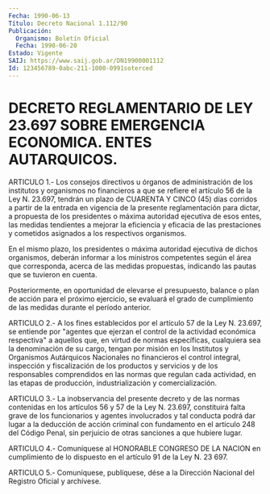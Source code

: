 ```yaml
---
Fecha: 1990-06-13
Título: Decreto Nacional 1.112/90
Publicación:
  Organismo: Boletín Oficial
  Fecha: 1990-06-20
Estado: Vigente
SAIJ: https://www.saij.gob.ar/DN19900001112
Id: 123456789-0abc-211-1000-0991soterced
---
```

# DECRETO REGLAMENTARIO DE LEY 23.697 SOBRE EMERGENCIA ECONOMICA. ENTES AUTARQUICOS.

<a id="1"></a>
ARTICULO 1.- Los consejos directivos u órganos de administración  de los institutos y organismos no financieros a que se refiere el artículo  56 de la Ley N. 23.697, tendrán un plazo de CUARENTA Y CINCO (45) días  corridos  a  partir  de  la  entrada en vigencia de la presente reglamentación para dictar, a propuesta  de los  presidentes  o  máxima  autoridad ejecutiva de esos entes, las medidas  tendientes  a mejorar la  eficiencia  y  eficacia  de  las prestaciones y cometidos  asignados  a  los respectivos organismos.

En el mismo plazo, los presidentes o máxima  autoridad ejecutiva de dichos  organismos,  deberán  informar a los ministros  competentes según el área que corresponda,  acerca  de  las medidas propuestas, indicando las pautas que se tuvieron en cuenta.

Posteriormente, en oportunidad de elevarse el  presupuesto, balance o  plan de acción para el próximo ejercicio, se evaluará  el  grado de  cumplimiento  de  las  medidas  durante  el  período  anterior.

<a id="2"></a>
ARTICULO 2.- A los fines establecidos por el artículo 57 de la Ley N.  23.697,  se entiende por "agentes que ejerzan el control de la actividad económica  respectiva"  a  aquellos  que, en virtud de normas  específicas, cualquiera sea la denominación  de  su  cargo, tengan por  misión  en  los  Institutos  y  Organismos  Autárquicos Nacionales  no  financieros  el  control  integral,  inspección   y fiscalización  de  los  productos y servicios y de los responsables comprendidos en las normas  que  regulan  cada  actividad,  en  las etapas    de   producción,  industrialización  y  comercialización.

<a id="3"></a>
ARTICULO  3.-  La  inobservancia del presente decreto y de las normas contenidas en los  artículos  56  y  57 de la Ley N. 23.697, constituirá falta grave de los funcionarios y  agentes involucrados y  tal conducta podrá dar lugar a la deducción de  acción  criminal con  fundamento  en el artículo 248 del Código Penal, sin perjuicio de otras sanciones a que hubiere lugar.

<a id="4"></a>
ARTICULO 4.- Comuníquese al HONORABLE CONGRESO DE LA NACION en cumplimiento  de  lo  dispuesto  en  el artículo 91 de la Ley N. 23 697.

<a id="5"></a>
ARTICULO  5.-  Comuníquese,  publíquese,  dése  a la Dirección Nacional del Registro Oficial y archívese.